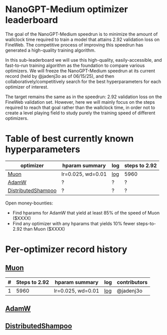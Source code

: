 # NanoGPT-Medium optimizer leaderboard

The goal of the NanoGPT-Medium speedrun is to minimize the amount of wallclock time required to train a model that attains 2.92 validation loss on FineWeb.
The competitive process of improving this speedrun has generated a high-quality training algorithm.

In this sub-leaderboard we will use this high-quality, easily-accessible, and fast-to-run training algorithm as the foundation to compare various optimizers.
We will freeze the NanoGPT-Medium speedrun at its current record (held by @jadenj3o as of 06/15/25), and then collaboratively/competitively search for the best hyperparameters for each optimizer of interest.

The target remains the same as in the speedrun: 2.92 validation loss on the FineWeb validation set. However, here we will mainly focus on the steps required to reach that goal rather than the wallclock time, in order not to create a level playing field to study purely the training speed of different optimizers.

# Table of best currently known hyperparameters

optimizer | hparam summary | log | steps to 2.92
--- | --- | --- | ---
[Muon](https://kellerjordan.github.io/posts/muon/) | lr=0.025, wd=0.01 | [log](075_640429f2-e726-4e83-aa27-684626239ffc.txt) | 5960
[AdamW](https://arxiv.org/abs/1711.05101) | ? | ? | ?
[DistributedShampoo](https://github.com/facebookresearch/optimizers/tree/main/distributed_shampoo) | ? | ? | ?



Open money-bounties:
- Find hparams for AdamW that yield at least 85% of the speed of Muon ($XXXX)
- Find any optimizer with any hparams that yields 10% fewer steps-to-2.92 than Muon ($XXXX)


# Per-optimizer record history

## [Muon](https://kellerjordan.github.io/posts/muon/)

| # | Steps to 2.92 | hparam summary | log | contributors |
| - | - | - | - | - |
| 1 | 5960 | lr=0.025, wd=0.01 | [log](075_640429f2-e726-4e83-aa27-684626239ffc.txt) | @jadenj3o |

## [AdamW](https://arxiv.org/abs/1711.05101)

## [DistributedShampoo](https://github.com/facebookresearch/optimizers/tree/main/distributed_shampoo)


